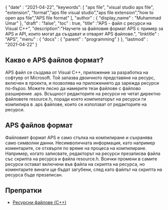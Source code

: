 {
  "date" : "2021-04-22",
  "keywords": [ "aps file", "visual studio aps file", "extension", "format","aps file visual studio","aps file extension","how to open aps file","APS file format" ],
  "author" : {
    "display_name" : "Muhammad Umar"
},
  "draft" : "false",
  "toc" : true,
  "title" :"APS - файл с ресурси на Visual C++",
  "description":"Научете за файловия формат APS с пример за APS и API, които могат да създават и отварят APS файлове.",
  "linktitle" : "APS",
  "menu" : {
    "docs" : {
      "parent" : "programming"
}
},
  "lastmod" : "2021-04-22"
}

## Какво е APS файлов формат?
APS файл се създава от Visual C++, приложение за разработка на софтуер от Microsoft. Той запазва двоичното представяне на ресурс, включен в проекта, и позволява на приложението да зарежда ресурси по-бързо. Можете лесно да намерите тези файлове с файлово разширение .aps. Всъщност редакторите на ресурси не четат директно файловете resource.h, поради което компилаторът на ресурси ги компилира в .aps файлове, които се използват от редакторите на ресурси.

## APS файлов формат
Файловият формат APS е само стъпка на компилиране и съхранява само символни данни. Несимволичната информация, като например коментарите, се отхвърля по време на процеса на компилиране. Например, когато записвате, редакторът на ресурси презаписва файла със скрипта на ресурса и файла resource.h. Всички промени в самите ресурси остават включени във файла на скрипта на ресурса, но коментарите винаги ще бъдат загубени, след като файлът на скрипта на ресурса бъде презаписан.


## Препратки

* [Ресурсни файлове (C++)](https://learn.microsoft.com/en-us/cpp/windows/resource-files-visual-studio?view=msvc-160)
 


